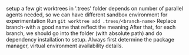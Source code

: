 setup a few git worktrees in '.trees' folder depends on number of parallel agents needed, so we can have different sandbox environment for experimentation
Run `git worktree add .trees/<branch-name>`
Replace branch-with a good name that reflect the meaning
After that, for each branch, we should go into the folder (with absolute path) and do dependency installation to setup. Always first determine the package manager, virtual environment availability details.